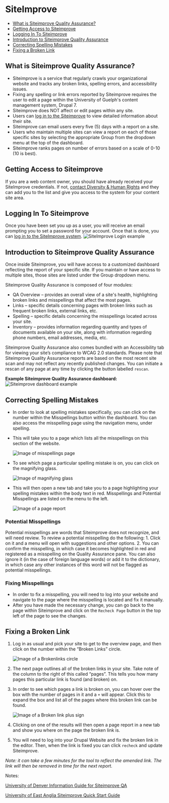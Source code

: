 # SiteImprove

* [What is Siteimprove Quality Assurance?](siteimprove.md#what-is-siteimprove-quality-assurance)
* [Getting Access to Siteimprove](siteimprove.md#getting-access-to-siteimprove)
* [Logging In To Siteimprove](siteimprove.md#logging-in-to-siteimprove)
* [Introduction to Siteimprove Quality Assurance](siteimprove.md#introduction-to-siteimprove-quality-assurance)
* [Correcting Spelling Mistakes](siteimprove.md#correcting-spelling-mistakes)
* [Fixing a Broken Link](siteimprove.md#fixing-a-broken-link)

## What is Siteimprove Quality Assurance?

* Siteimprove is a service that regularly crawls your organizational website and tracks any broken links, spelling errors, and accessibility issues.
* Fixing any spelling or link errors reported by Siteimprove requires the user to edit a page within the University of Guelph's content management system, Drupal 7.
* Siteimprove does NOT affect or edit pages within any site.
* Users can [log in to the Siteimprove](http://my.siteimprove.com/) to view detailed information about their site.
* Siteimprove can email users every five \(5\) days with a report on a site.
* Users who maintain multiple sites can view a report on each of those specific sites by selecting the appropriate Group from the dropdown menu at the top of the dashboard.
* Siteimprove ranks pages on number of errors based on a scale of 0-10 \(10 is best\).

## Getting Access to Siteimprove

If you are a web content owner, you should have already received your SiteImprove credentials. If not, [contact Diversity & Human Rights](http://www.uoguelph.ca/diversity-human-rights/) and they can add you to the list and give you access to the system for your content site area.

## Logging In To Siteimprove

Once you have been set you up as a user, you will receive an email prompting you to set a password for your account. Once that is done, you can [log in to the SiteImprove system](http://my.siteimprove.com). ![SiteImprove Login example](.gitbook/assets/silog.png)

## Introduction to Siteimprove Quality Assurance

Once inside Siteimprove, you will have access to a customized dashboard reflecting the report of your specific site. If you maintain or have access to multiple sites, those sites are listed under the Group dropdown menu.

Siteimprove Quality Assurance is composed of four modules:

* QA Overview – provides an overall view of a site's health, highlighting broken links and misspellings that affect the most pages.
* Links – specific details concerning pages with broken links such as frequent broken links, external links, etc.
* Spelling – specific details concerning the misspellings located across your site.
* Inventory – provides information regarding quantity and types of documents available on your site, along with information regarding phone numbers, email addresses, media, etc.

Siteimprove Quality Assurance also comes bundled with an Accessibility tab for viewing your site’s compliance to WCAG 2.0 standards. Please note that Siteimprove Quality Assurance reports are based on the most recent site scan and may not reflect any recently published changes. You can initiate a rescan of any page at any time by clicking the button labelled `rescan`.

**Example Siteimprove Quality Assurance dashboard:** ![Siteimprove dashboard example](.gitbook/assets/sidash%20%282%29.png)

## Correcting Spelling Mistakes

* In order to look at spelling mistakes specifically, you can click on the number within the Misspellings button within the dashboard. You can also access the misspelling page using the navigation menu, under spelling.
* This will take you to a page which lists all the misspellings on this section of the website.

  ![Image of misspellings page](.gitbook/assets/simiss.png)

* To see which page a particular spelling mistake is on, you can click on the magnifying glass.

  ![Image of magnifying glass](.gitbook/assets/siglass%20%282%29.png)

* This will then open a new tab and take you to a page highlighting your spelling mistakes within the body text in red. Misspellings and Potential Misspellings are listed on the menu to the left.

  ![Image of a page report](.gitbook/assets/simissreport%20%282%29.png)

### Potential Misspellings

Potential misspellings are words that Siteimprove does not recognize, and will need review. To review a potential misspelling do the following: 1. Click on it and a menu will open with suggestions and other options. 2. You can confirm the misspelling, in which case it becomes highlighted in red and registered as a misspelling on the Quality Assurance pane. You can also ignore it \(in the case of foreign language words\) or add it to the dictionary, in which case any other instances of this word will not be flagged as potential misspellings.

### Fixing Misspellings

* In order to fix a misspelling, you will need to log into your website and navigate to the page where the misspelling is located and fix it manually.
* After you have made the necessary change, you can go back to the page within Siteimprove and click on the `Recheck Page` button in the top left of the page to see the changes.

## Fixing a Broken Link

1. Log in as usual and pick your site to get to the overview page, and then click on the number within the “Broken Links” circle.

   ![Image of a Brokenlinks circle](.gitbook/assets/sibrokenselect%20%281%29.png)

2. The next page outlines all of the broken links in your site. Take note of the column to the right of this called “pages”. This tells you how many pages this particular link is found \(and broken\) on.
3. In order to see which pages a link is broken on, you can hover over the box with the number of pages in it and a `+` will appear. Click this to expand the box and list all of the pages where this broken link can be found.

   ![Image of a Broken link plus sign](.gitbook/assets/sibrokenplus.png)

4. Clicking on one of the results will then open a page report in a new tab and show you where on the page the broken link is.
5. You will need to log into your Drupal Website and fix the broken link in the editor. Then, when the link is fixed you can click `recheck` and update Siteimprove.

_Note: it can take a few minutes for the tool to reflect the amended link. The link will then be removed in time for the next report._

Notes:

[University of Denver Information Guide for Siteimprove QA](http://www.du.edu/uts/webwork/siteimprove-reports/SiteImprove.pdf)

[University of East Anglia Siteimprove Quick Start Guide](https://portal.uea.ac.uk/documents/6207125/6490101/Siteimprove%2BQuick%2BStart%2BGuide.pdf/c8554f51-5f5b-4272-b81d-714db6bf80a5)

